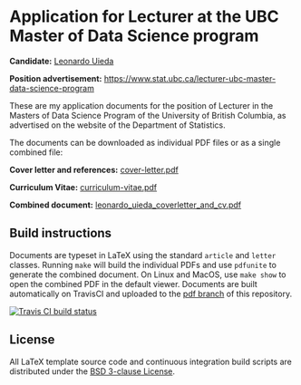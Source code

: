 # Application for Lecturer at the UBC Master of Data Science program

**Candidate:** [Leonardo Uieda](http://www.leouieda.com/)

**Position advertisement:** https://www.stat.ubc.ca/lecturer-ubc-master-data-science-program

These are my application documents for the position of Lecturer in the Masters
of Data Science Program of the University of British Columbia, as advertised on
the website of the Department of Statistics.

The documents can be downloaded as individual PDF files or as a single combined file:

**Cover letter and references:** [cover-letter.pdf](https://github.com/leouieda/ubc-lecturer-data-science-application/blob/pdf/cover-letter.pdf)

**Curriculum Vitae:** [curriculum-vitae.pdf](https://github.com/leouieda/ubc-lecturer-data-science-application/blob/pdf/curriculum-vitae.pdf)

**Combined document:** [leonardo_uieda_coverletter_and_cv.pdf](https://github.com/leouieda/ubc-lecturer-data-science-application/blob/pdf/leonardo_uieda_coverletter_and_cv.pdf)


## Build instructions

Documents are typeset in LaTeX using the standard `article` and `letter`
classes.
Running `make` will build the individual PDFs and use `pdfunite` to generate
the combined document.
On Linux and MacOS, use `make show` to open the combined PDF in the default
viewer.
Documents are built automatically on TravisCI and uploaded to the
[pdf branch](https://github.com/leouieda/ubc-lecturer-data-science-application/tree/pdf)
of this repository.

[![Travis CI build status](http://img.shields.io/travis/leouieda/ubc-lecturer-data-science-application/master.svg?style=flat-square&label=build)](https://travis-ci.org/leouieda/ubc-lecturer-data-science-application)

## License

All LaTeX template source code and continuous integration build scripts are
distributed under the
[BSD 3-clause License](https://opensource.org/licenses/BSD-3-Clause).
